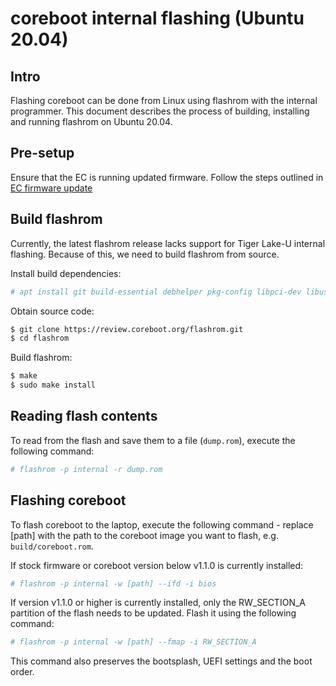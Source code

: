# coreboot internal flashing (Ubuntu 20.04)

## Intro

Flashing coreboot can be done from Linux using flashrom with the internal
programmer. This document describes the process of building, installing and
running flashrom on Ubuntu 20.04.

## Pre-setup

Ensure that the EC is running updated firmware. Follow the steps outlined in
[EC firmware update](../ec_update)

## Build flashrom

Currently, the latest flashrom release lacks support for Tiger Lake-U internal
flashing. Because of this, we need to build flashrom from source.

Install build dependencies:

```bash
# apt install git build-essential debhelper pkg-config libpci-dev libusb-1.0-0-dev libftdi1-dev meson
```

Obtain source code:

```bash
$ git clone https://review.coreboot.org/flashrom.git
$ cd flashrom
```

Build flashrom:

```bash
$ make
$ sudo make install
```

## Reading flash contents

To read from the flash and save them to a file (`dump.rom`), execute the
following command:

```bash
# flashrom -p internal -r dump.rom
```

## Flashing coreboot

To flash coreboot to the laptop, execute the following command - replace [path]
with the path to the coreboot image you want to flash, e.g. `build/coreboot.rom`.

If stock firmware or coreboot version below v1.1.0 is currently installed:

```bash
# flashrom -p internal -w [path] --ifd -i bios
```

If version v1.1.0 or higher is currently installed, only the RW_SECTION_A
partition of the flash needs to be updated. Flash it using the following
command:

```bash
# flashrom -p internal -w [path] --fmap -i RW_SECTION_A
```

This command also preserves the bootsplash, UEFI settings and the boot order.
